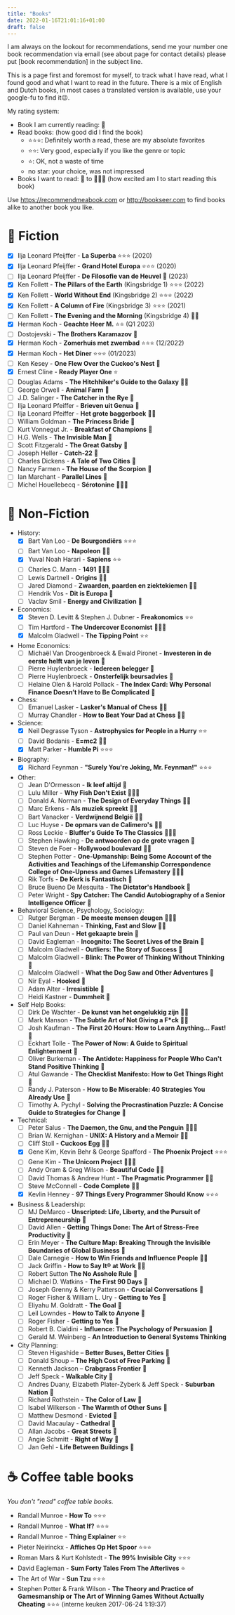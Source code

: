 ```yaml
---
title: "Books"
date: 2022-01-16T21:01:16+01:00
draft: false
---
```


I am always on the lookout for recommendations, send me your number one book recommendation via email (see about page for contact details) please put [book recommendation] in the subject line.

This is a page first and foremost for myself, to track what I have read, what I found good and what I want to read in the future. There is a mix of English and Dutch books, in most cases a translated version is available, use your google-fu to find it😉.

My rating system:

- Book I am currently reading: 🦉
- Read books: (how good did I find the book)
  - ⭐⭐⭐: Definitely worth a read, these are my absolute favorites
  - ⭐⭐: Very good, especially if you like the genre or topic
  - ⭐: OK, not a waste of time
  - no star: your choice, was not impressed
- Books I want to read: 📖 to 📖📖📖 (how excited am I to start reading this book)

Use https://recommendmeabook.com or http://bookseer.com to find books alike to another book you like.

# 🐉 Fiction

- [x] Ilja Leonard Pfeijffer - **La Superba** ⭐⭐⭐ (2020)
- [x] Ilja Leonard Pfeijffer - **Grand Hotel Europa** ⭐⭐⭐ (2020)
- [ ] Ilja Leonard Pfeijffer - **De Filosofie van de Heuvel** 🦉 (2023)
- [x] Ken Follett - **The Pillars of the Earth** (Kingsbridge 1) ⭐⭐⭐ (2022)
- [x] Ken Follett - **World Without End** (Kingsbridge 2) ⭐⭐⭐ (2022)
- [x] Ken Follett - **A Column of Fire** (Kingsbridge 3) ⭐⭐⭐ (2021)
- [ ] Ken Follett - **The Evening and the Morning** (Kingsbridge 4) 📖📖
- [x] Herman Koch - **Geachte Heer M.** ⭐⭐ (Q1 2023)
- [ ] Dostojevski - **The Brothers Karamazov** 📖
- [x] Herman Koch - **Zomerhuis met zwembad** ⭐⭐⭐ (12/2022)
- [x] Herman Koch - **Het Diner** ⭐️⭐️⭐️ (01/2023)
- [ ] Ken Kesey - **One Flew Over the Cuckoo's Nest** 📖
- [x] Ernest Cline - **Ready Player One** ⭐
- [ ] Douglas Adams - **The Hitchhiker's Guide to the Galaxy** 📖📖
- [ ] George Orwell - **Animal Farm** 📖
- [ ] J.D. Salinger - **The Catcher in the Rye** 📖
- [ ] Ilja Leonard Pfeiffer - **Brieven uit Genua** 🦉
- [ ] Ilja Leonard Pfeiffer - **Het grote baggerboek** 📖📖
- [ ] William Goldman - **The Princess Bride** 📖
- [ ] Kurt Vonnegut Jr. - **Breakfast of Champions** 📖
- [ ] H.G. Wells - **The Invisible Man** 📖
- [ ] Scott Fitzgerald - **The Great Gatsby** 📖
- [ ] Joseph Heller - **Catch-22** 📖
- [ ] Charles Dickens - **A Tale of Two Cities** 📖
- [ ] Nancy Farmen - **The House of the Scorpion** 📖
- [ ] Ian Marchant - **Parallel Lines** 📖
- [ ] Michel Houellebecq - **Sérotonine** 📖📖📖

# 📜 Non-Fiction

- History:
  - [x] Bart Van Loo - **De Bourgondiërs** ⭐⭐⭐
  - [ ] Bart Van Loo - **Napoleon** 📖📖
  - [x] Yuval Noah Harari - **Sapiens** ⭐⭐
  - [ ] Charles C. Mann - **1491** 📖📖📖
  - [ ] Lewis Dartnell - **Origins** 📖📖
  - [ ] Jared Diamond - **Zwaarden, paarden en ziektekiemen** 📖📖
  - [ ] Hendrik Vos - **Dit is Europa** 📖
  - [ ] Vaclav Smil - **Energy and Civilization** 📖
- Economics:
  - [x] Steven D. Levitt & Stephen J. Dubner - **Freakonomics** ⭐⭐
  - [ ] Tim Hartford - **The Undercover Economist** 📖📖📖
  - [x] Malcolm Gladwell - **The Tipping Point** ⭐⭐
- Home Economics:
  - [ ] Michaël Van Droogenbroeck & Ewald Pironet - **Investeren in de eerste helft van je leven** 📖
  - [ ] Pierre Huylenbroeck - **Iedereen belegger** 📖
  - [ ] Pierre Huylenbroeck - **Onsterfelijk beursadvies** 📖
  - [ ] Helaine Olen & Harold Pollack - **The Index Card: Why Personal Finance Doesn’t Have to Be Complicated** 📖
- Chess:
  - [ ] Emanuel Lasker - **Lasker's Manual of Chess** 📖📖
  - [ ] Murray Chandler - **How to Beat Your Dad at Chess** 📖📖
- Science:
  - [x] Neil Degrasse Tyson - **Astrophysics for People in a Hurry** ⭐⭐
  - [ ] David Bodanis - **E=mc2** 📖📖
  - [x] Matt Parker - **Humble Pi** ⭐⭐⭐
- Biography:
  - [x] Richard Feynman - **"Surely You're Joking, Mr. Feynman!"** ⭐⭐⭐
- Other:
  - [ ] Jean D'Ormesson - **Ik leef altijd** 🦉
  - [ ] Lulu Miller - **Why Fish Don't Exist** 📖📖📖
  - [ ] Donald A. Norman - **The Design of Everyday Things** 📖📖
  - [ ] Marc Erkens - **Als muziek spreekt** 📖📖
  - [ ] Bart Vanacker - **Verdwijnend België** 📖📖
  - [ ] Luc Huyse - **De opmars van de Calimero's** 📖📖
  - [ ] Ross Leckie - **Bluffer's Guide To The Classics** 📖📖📖
  - [ ] Stephen Hawking - **De antwoorden op de grote vragen** 📖
  - [ ] Steven de Foer - **Hollywood boulevard** 📖📖
  - [ ] Stephen Potter - **One-Upmanship: Being Some Account of the Activities and Teachings of the Lifemanship Correspondence College of One-Upness and Games Lifemastery** 📖📖📖
  - [ ] Rik Torfs - **De Kerk is Fantastisch** 📖
  - [ ] Bruce Bueno De Mesquita - **The Dictator's Handbook** 📖
  - [ ] Peter Wright - **Spy Catcher: The Candid Autobiography of a Senior Intelligence Officer** 📖
- Behavioral Science, Psychology, Sociology:
  - [ ] Rutger Bergman - **De meeste mensen deugen** 📖📖📖
  - [ ] Daniel Kahneman - **Thinking, Fast and Slow** 📖📖
  - [ ] Paul van Deun - **Het gekaapte brein** 📖
  - [ ] David Eagleman - **Incognito: The Secret Lives of the Brain** 📖
  - [ ] Malcolm Gladwell - **Outliers: The Story of Success** 📖
  - [ ] Malcolm Gladwell - **Blink: The Power of Thinking Without Thinking** 📖
  - [ ] Malcolm Gladwell - **What the Dog Saw and Other Adventures** 📖
  - [ ] Nir Eyal - **Hooked** 📖
  - [ ] Adam Alter - **Irresistible** 📖
  - [ ] Heidi Kastner - **Dummheit** 📖
- Self Help Books:
  - [ ] Dirk De Wachter - **De kunst van het ongelukkig zijn** 📖📖
  - [ ] Mark Manson - **The Subtle Art of Not Giving a F\*ck** 📖📖
  - [ ] Josh Kaufman - **The First 20 Hours: How to Learn Anything... Fast!** 📖
  - [ ] Eckhart Tolle - **The Power of Now: A Guide to Spiritual Enlightenment** 📖
  - [ ] Oliver Burkeman - **The Antidote: Happiness for People Who Can't Stand Positive Thinking** 📖
  - [ ] Atul Gawande - **The Checklist Manifesto: How to Get Things Right** 📖
  - [ ] Randy J. Paterson - **How to Be Miserable: 40 Strategies You Already Use** 📖
  - [ ] Timothy A. Pychyl - **Solving the Procrastination Puzzle: A Concise Guide to Strategies for Change** 📖
- Technical:
  - [ ] Peter Salus - **The Daemon, the Gnu, and the Penguin** 📖📖📖
  - [ ] Brian W. Kernighan - **UNIX: A History and a Memoir** 📖📖
  - [ ] Cliff Stoll - **Cuckoos Egg** 📖📖
  - [x] Gene Kim, Kevin Behr & George Spafford - **The Phoenix Project** ⭐⭐⭐
  - [ ] Gene Kim - **The Unicorn Project** 📖📖📖
  - [ ] Andy Oram & Greg Wilson - **Beautiful Code** 📖📖
  - [ ] David Thomas & Andrew Hunt - **The Pragmatic Programmer** 📖📖
  - [ ] Steve McConnell - **Code Complete** 📖📖
  - [x] Kevlin Henney - **97 Things Every Programmer Should Know** ⭐⭐⭐
- Business & Leadership:
  - [ ] MJ DeMarco - **Unscripted: Life, Liberty, and the Pursuit of Entrepreneurship** 📖
  - [ ] David Allen - **Getting Things Done: The Art of Stress-Free Productivity** 📖
  - [ ] Erin Meyer - **The Culture Map: Breaking Through the Invisible Boundaries of Global Business** 📖
  - [ ] Dale Carnegie - **How to Win Friends and Influence People** 📖📖
  - [ ] Jack Griffin - **How to Say It® at Work** 📖📖
  - [ ] Robert Sutton **The No Asshole Rule** 📖
  - [ ] Michael D. Watkins - **The First 90 Days** 📖
  - [ ] Joseph Grenny & Kerry Patterson - **Crucial Conversations** 📖
  - [ ] Roger Fisher & William L. Ury - **Getting to Yes** 📖
  - [ ] Eliyahu M. Goldratt - **The Goal** 📖
  - [ ] Leil Lowndes - **How to Talk to Anyone** 📖
  - [ ] Roger Fisher - **Getting to Yes** 📖
  - [ ] Robert B. Cialdini - **Influence: The Psychology of Persuasion** 📖
  - [ ] Gerald M. Weinberg - **An Introduction to General Systems Thinking**
- City Planning:
  - [ ] Steven Higashide – **Better Buses, Better Cities** 📖
  - [ ] Donald Shoup – **The High Cost of Free Parking** 📖
  - [ ] Kenneth Jackson – **Crabgrass Frontier** 📖
  - [ ] Jeff Speck - **Walkable City** 📖
  - [ ] Andres Duany, Elizabeth Plater-Zyberk & Jeff Speck - **Suburban Nation** 📖
  - [ ] Richard Rothstein - **The Color of Law** 📖
  - [ ] Isabel Wilkerson - **The Warmth of Other Suns** 📖
  - [ ] Matthew Desmond - **Evicted** 📖
  - [ ] David Macaulay - **Cathedral** 📖
  - [ ] Allan Jacobs - **Great Streets** 📖
  - [ ] Angie Schmitt - **Right of Way** 📖
  - [ ] Jan Gehl - **Life Between Buildings** 📖

# ☕ Coffee table books

_You don't "read" coffee table books._

- Randall Munroe - **How To** ⭐⭐⭐
- Randall Munroe - **What If?** ⭐⭐⭐
- Randall Munroe - **Thing Explainer** ⭐⭐
- Pieter Neirinckx - **Affiches Op Het Spoor** ⭐⭐⭐
- Roman Mars & Kurt Kohlstedt - **The 99% Invisible City** ⭐⭐⭐
- David Eagleman - **Sum Forty Tales From The Afterlives** ⭐
- The Art of War - **Sun Tzu** ⭐⭐⭐
- Stephen Potter & Frank Wilson - **The Theory and Practice of Gamesmanship or The Art of Winning Games Without Actually Cheating** ⭐⭐⭐ (interne keuken 2017-06-24 1:19:37)
